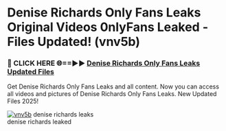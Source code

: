 # Denise Richards Only Fans Leaks Original Videos 0nlyFans Leaked - Files Updated! (vnv5b)

<h3>🔴 CLICK HERE 🌐==►► <a href="https://tinyurl.com/2jnfzry5" rel="nofollow">Denise Richards Only Fans Leaks Updated Files</a></h3>

Get Denise Richards Only Fans Leaks and all content. Now you can access all videos and pictures of Denise Richards Only Fans Leaks. New Updated Files 2025!

[![vnv5b](https://i.imgur.com/GyGTBgg.gif)](https://tinyurl.com/2jnfzry5)
denise richards leaks<br>
denise richards leaked
